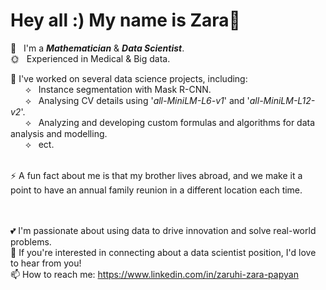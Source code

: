 # Hey all :) My name is Zara👋

🌱 &nbsp; I'm a **_Mathematician_** & **_Data Scientist_**.<br>
🌞 &nbsp; Experienced in Medical & Big data. <br>

&#x1F34E; I've worked on several data science projects, including: <br>
 &nbsp; &nbsp; &nbsp; &#10209; &nbsp; Instance segmentation with Mask R-CNN. <br>
  &nbsp; &nbsp; &nbsp; &#10209; &nbsp; Analysing CV details using '_all-MiniLM-L6-v1_' and '_all-MiniLM-L12-v2_'. <br>
  &nbsp; &nbsp; &nbsp; &#10209; &nbsp; Analyzing and developing custom formulas and algorithms for data analysis and modelling.  <br>
  &nbsp; &nbsp; &nbsp; &#10209; &nbsp; ect.
  <br><br> 

⚡ A fun fact about me is that my brother lives abroad, and we make it a point to have an annual family reunion in a different location each time.

<br><br>
💕  I'm passionate about using data to drive innovation and solve real-world problems. <br>
🍓  If you're interested in connecting about a data scientist position, I'd love to hear from you! <br>
📫  How to reach me: https://www.linkedin.com/in/zaruhi-zara-papyan
